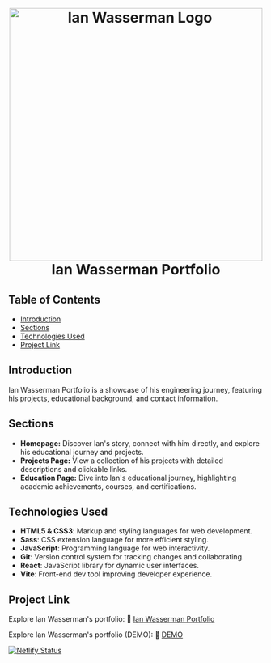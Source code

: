<h1 align="center">
  <br>
  <img src="https://i.ibb.co/g9V3nPM/ianwass.png" alt="Ian Wasserman Logo" width="500">
  <br>
  Ian Wasserman Portfolio
  <br>
</h1>

## Table of Contents
- [Introduction](#introduction)
- [Sections](#sections)
- [Technologies Used](#technologies-used)
- [Project Link](#project-link)

## Introduction
Ian Wasserman Portfolio is a showcase of his engineering journey, featuring his projects, educational background, and contact information.

## Sections
- **Homepage:** Discover Ian's story, connect with him directly, and explore his educational journey and projects.
- **Projects Page:** View a collection of his projects with detailed descriptions and clickable links.
- **Education Page:** Dive into Ian's educational journey, highlighting academic achievements, courses, and certifications.

## Technologies Used
- **HTML5 & CSS3**: Markup and styling languages for web development.
- **Sass**: CSS extension language for more efficient styling.
- **JavaScript**: Programming language for web interactivity.
- **Git**: Version control system for tracking changes and collaborating.
- **React**: JavaScript library for dynamic user interfaces.
- **Vite**: Front-end dev tool improving developer experience.

## Project Link
Explore Ian Wasserman's portfolio: :link: [Ian Wasserman Portfolio](https://ianwass.com)

Explore Ian Wasserman's portfolio (DEMO): :link: [DEMO](https://ianwasserman.netlify.app/)

[![Netlify Status](https://api.netlify.com/api/v1/badges/5e21830c-6a08-4689-b179-6122d6ec7a7d/deploy-status)](https://app.netlify.com/sites/ianwasserman/deploys)

